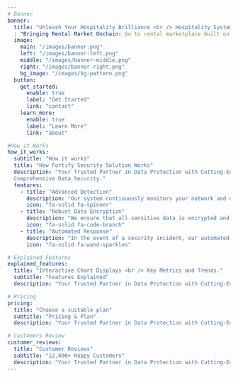 ```yaml
---
# Banner
banner:
  title: "Unleash Your Hospitality Brilliance <br /> Hospitality System"
  : "Bringing Rental Market Onchain: Go to rental marketplace built on the Blockchain."
  image:
    main: "/images/banner.png"
    left: "/images/banner-left.png"
    middle: "/images/banner-middle.png"
    right: "/images/banner-right.png"
    bg_image: "/images/bg-pattern.png"
  button:
    get_started:
      enable: true
      label: "Get Started"
      link: "contact"
    learn_more:
      enable: true
      label: "Learn More"
      link: "about"

#How it Works
how_it_works:
  subtitle: "How it works"
  title: "How Fortify Security Solution Works"
  description: "Your Trusted Partner in Data Protection with Cutting-Edge Solutions for <br />
  Comprehensive Data Security."
  features:
    - title: "Advanced Detection"
      description: "Our system continuously monitors your network and data environments for any suspicious activities."
      icon: "fa-solid fa-spinner" 
    - title: "Robust Data Encryption"
      description: "We ensure that all sensitive data is encrypted and at rest, using industry-standard encryption protocols."
      icon: "fa-solid fa-code-branch" 
    - title: "Automated Response"
      description: "In the event of a security incident, our automated response system takes immediate action."
      icon: "fa-solid fa-wand-sparkles" 

# Explained Features 
explained_features:
  title: "Interactive Chart Displays <br /> Key Metrics and Trends."
  subtitle: "Features Explained"
  description: "Your Trusted Partner in Data Protection with Cutting-Edge Solutions <br /> for Comprehensive Data Security."

# Pricing
pricing:
  title: "Choose a suitable plan"
  subtitle: "Pricing & Plan"
  description: "Your Trusted Partner in Data Protection with Cutting-Edge Solutions for <br /> Comprehensive Data Security."

# Customers Review
customer_reviews:
  title: "Customer Reviews"
  subtitle: "12,000+ Happy Customers"
  description: "Your Trusted Partner in Data Protection with Cutting-Edge Solutions for <br /> Comprehensive Data Security."
---
```

